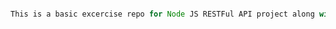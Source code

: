 ```Javascript

This is a basic excercise repo for Node JS RESTFul API project along with PostMan collection
```

